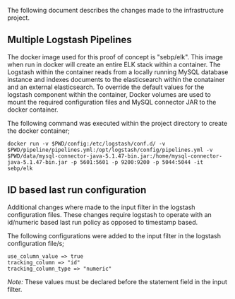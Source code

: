 The following document describes the changes made to the infrastructure project.

## Multiple Logstash Pipelines

The docker image used for this proof of concept is "sebp/elk". This image when run in docker will create an entire
ELK stack within a container. The Logstash within the container reads from a locally running MySQL database 
instance and indexes documents to the elasticsearch within the conatainer and an external elasticsearch. 
To override the default values for the logstash component within the container, Docker volumes are used to mount 
the required configuration files and MySQL connector JAR to the docker container.

The following command was executed within the project directory to create the docker container;
    
    docker run -v $PWD/config:/etc/logstash/conf.d/ -v $PWD/pipeline/pipelines.yml:/opt/logstash/config/pipelines.yml -v $PWD/data/mysql-connector-java-5.1.47-bin.jar:/home/mysql-connector-java-5.1.47-bin.jar -p 5601:5601 -p 9200:9200 -p 5044:5044 -it sebp/elk


## ID based last run configuration

Additional changes where made to the input filter in the logstash configuration files. These changes 
require logstash to operate with an id/numeric based last run policy as opposed to timestamp based. 

The following configurations were added to the input filter in the logstash configuration file/s;

    use_column_value => true
    tracking_column => "id"
    tracking_column_type => "numeric"

*Note:* These values must be declared before the statement field in the input filter. 